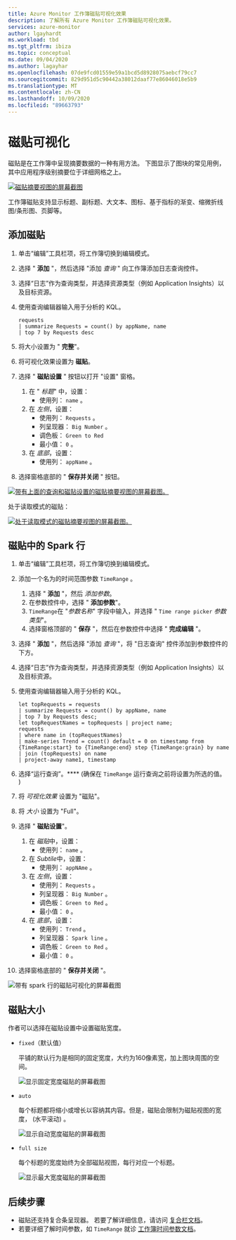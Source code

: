 ```yaml
---
title: Azure Monitor 工作簿磁贴可视化效果
description: 了解所有 Azure Monitor 工作簿磁贴可视化效果。
services: azure-monitor
author: lgayhardt
ms.workload: tbd
ms.tgt_pltfrm: ibiza
ms.topic: conceptual
ms.date: 09/04/2020
ms.author: lagayhar
ms.openlocfilehash: 07de9fcd01559e59a1bcd5d8928075aebcf79cc7
ms.sourcegitcommit: 829d951d5c90442a38012daaf77e86046018e5b9
ms.translationtype: MT
ms.contentlocale: zh-CN
ms.lasthandoff: 10/09/2020
ms.locfileid: "89663793"
---
```

# <a name="tile-visualizations"></a>磁贴可视化

磁贴是在工作簿中呈现摘要数据的一种有用方法。 下图显示了图块的常见用例，其中应用程序级别摘要位于详细网格之上。

[![磁贴摘要视图的屏幕截图](./media/workbooks-tile-visualizations/tiles-summary.png)](./media/workbooks-tile-visualizations/tiles-summary.png#lightbox)

工作簿磁贴支持显示标题、副标题、大文本、图标、基于指标的渐变、缩微折线图/条形图、页脚等。

## <a name="adding-a-tile"></a>添加磁贴

1. 单击“编辑”工具栏项，将工作簿切换到编辑模式。
2. 选择 " **添加** "，然后选择 "添加 *查询* " 向工作簿添加日志查询控件。
3. 选择“日志”作为查询类型，并选择资源类型（例如 Application Insights）以及目标资源。
4. 使用查询编辑器输入用于分析的 KQL。

    ```kusto
    requests
    | summarize Requests = count() by appName, name
    | top 7 by Requests desc
    ```

5. 将大小设置为 " **完整**"。
6. 将可视化效果设置为 **磁贴**。
7. 选择 " **磁贴设置** " 按钮以打开 "设置" 窗格。
    1. 在 " *标题*" 中，设置：
        * 使用列： `name` 。
    2. 在 *左侧*，设置：
        * 使用列： `Requests` 。
        * 列呈现器： `Big Number` 。
        * 调色板： `Green to Red`
        * 最小值： `0` 。
    3. 在 *底部*，设置：
        * 使用列： `appName` 。
8. 选择窗格底部的 " **保存并关闭** " 按钮。

[![带有上面的查询和磁贴设置的磁贴摘要视图的屏幕截图。](./media/workbooks-tile-visualizations/tile-settings.png)](./media/workbooks-tile-visualizations/tile-settings.png#lightbox)

处于读取模式的磁贴：

[![处于读取模式的磁贴摘要视图的屏幕截图。](./media/workbooks-tile-visualizations/tiles-read-mode.png)](./media/workbooks-tile-visualizations/tiles-read-mode.png#lightbox)

## <a name="spark-lines-in-tiles"></a>磁贴中的 Spark 行

1. 单击“编辑”工具栏项，将工作簿切换到编辑模式。
2. 添加一个名为的时间范围参数 `TimeRange` 。
    1. 选择 " **添加** "，然后 *添加参数*。
    2. 在参数控件中，选择 " **添加参数**"。
    3. `TimeRange`在 "*参数名称*" 字段中输入，并选择 " `Time range picker` *参数类型*"。
    4. 选择窗格顶部的 " **保存** "，然后在参数控件中选择 " **完成编辑** "。
3. 选择 " **添加** "，然后选择 "添加 *查询* "，将 "日志查询" 控件添加到参数控件的下方。
4. 选择“日志”作为查询类型，并选择资源类型（例如 Application Insights）以及目标资源。
5. 使用查询编辑器输入用于分析的 KQL。

    ```kusto
    let topRequests = requests
    | summarize Requests = count() by appName, name
    | top 7 by Requests desc;
    let topRequestNames = topRequests | project name;
    requests
    | where name in (topRequestNames)
    | make-series Trend = count() default = 0 on timestamp from {TimeRange:start} to {TimeRange:end} step {TimeRange:grain} by name
    | join (topRequests) on name
    | project-away name1, timestamp
    ```

6. 选择“运行查询”。****  (确保在 `TimeRange` 运行查询之前将设置为所选的值。 ) 
7. 将 *可视化效果* 设置为 "磁贴"。
8. 将 *大小* 设置为 "Full"。
9. 选择 " **磁贴设置**"。
    1. 在 *磁贴*中，设置：
        * 使用列： `name` 。
    2. 在 *Subtile*中，设置：
        *  使用列： `appNAme` 。
    3. 在 *左侧*，设置：
        *  使用列： `Requests` 。
        * 列呈现器： `Big Number` 。
        * 调色板： `Green to Red` 。
        * 最小值： `0` 。
    4. 在 *底部*，设置：
        * 使用列： `Trend` 。
        * 列呈现器： `Spark line` 。
        * 调色板： `Green to Red` 。
        * 最小值： `0` 。
10. 选择窗格底部的 " **保存并关闭** "。

![带有 spark 行的磁贴可视化的屏幕截图](./media/workbooks-tile-visualizations/spark-line.png)

## <a name="tile-sizes"></a>磁贴大小

作者可以选择在磁贴设置中设置磁贴宽度。

* `fixed`（默认值）

    平铺的默认行为是相同的固定宽度，大约为160像素宽，加上图块周围的空间。

    ![显示固定宽度磁贴的屏幕截图](./media/workbooks-tile-visualizations/tiles-fixed.png)
* `auto`

    每个标题都将缩小或增长以容纳其内容。但是，磁贴会限制为磁贴视图的宽度， (水平滚动) 。

    ![显示自动宽度磁贴的屏幕截图](./media/workbooks-tile-visualizations/tiles-auto.png)
* `full size`

    每个标题的宽度始终为全部磁贴视图，每行对应一个标题。

     ![显示最大宽度磁贴的屏幕截图](./media/workbooks-tile-visualizations/tiles-full.png)

## <a name="next-steps"></a>后续步骤

* 磁贴还支持复合条呈现器。 若要了解详细信息，请访问 [复合栏文档](workbooks-composite-bar.md)。
* 若要详细了解时间参数，如 `TimeRange` 就诊 [工作簿时间参数文档](workbooks-time.md)。